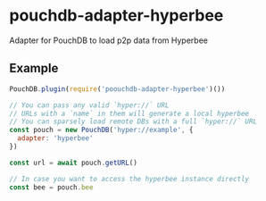 # pouchdb-adapter-hyperbee

Adapter for PouchDB to load p2p data from Hyperbee

## Example

```JavaScript
PouchDB.plugin(require('poouchdb-adapter-hyperbee')())

// You can pass any valid `hyper://` URL
// URLs with a `name` in them will generate a local hyperbee
// You can sparsely load remote DBs with a full `hyper://` URL
const pouch = new PouchDB('hyper://example', {
  adapter: 'hyperbee'
})

const url = await pouch.getURL()

// In case you want to access the hyperbee instance directly
const bee = pouch.bee
```
